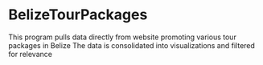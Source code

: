# BelizeTourPackages
This program pulls data directly from website promoting various tour packages in Belize
The data is consolidated into visualizations and filtered for relevance 
